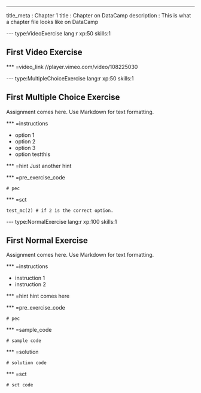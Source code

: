 ---
title_meta  : Chapter 1
title       : Chapter on DataCamp
description : This is what a chapter file looks like on DataCamp

--- type:VideoExercise lang:r xp:50 skills:1
## First Video Exercise


*** =video_link
//player.vimeo.com/video/108225030

--- type:MultipleChoiceExercise lang:r xp:50 skills:1
## First Multiple Choice Exercise

Assignment comes here. Use Markdown for text formatting.

*** =instructions
- option 1
- option 2
- option 3
- option testthis

*** =hint
Just another hint

*** =pre_exercise_code
```{r}
# pec
```

*** =sct
```{r}
test_mc(2) # if 2 is the correct option.
```

--- type:NormalExercise lang:r xp:100 skills:1
## First Normal Exercise

Assignment comes here. Use Markdown for text formatting.

*** =instructions
- instruction 1
- instruction 2

*** =hint
hint comes here

*** =pre_exercise_code
```{r}
# pec
```

*** =sample_code
```{r}
# sample code
```

*** =solution
```{r}
# solution code
```

*** =sct
```{r}
# sct code
```
